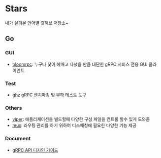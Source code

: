 # Stars
내가 살펴본 언어별 깃허브 저장소~

## Go

### GUI
- [bloomrpc](https://github.com/uw-labs/bloomrpc): 누구나 찾아 헤매고 다녔을 만큼 대단한 gRPC 서비스 전용 GUI 클라이언트

### Test
- [ghz](https://github.com/bojand/ghz) gRPC 벤치마킹 및 부하 테스트 도구

### Others
- [viper](https://github.com/spf13/viper): 애플리케이션을 빌드할때 다양한 구성 파일을 컨트롤 할수 있게 도와줌
- [mux](https://github.com/gorilla/mux): 라우팅 관리를 하기 위하여 디스패칭에 필요한 다양한 기능 제공

### Document
- [gRPC API 디자인 가이드](https://cloud.google.com/apis/design)
